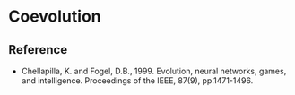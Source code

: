 # Coevolution

## Reference

* Chellapilla, K. and Fogel, D.B., 1999. Evolution, neural networks, games, and intelligence. Proceedings of the IEEE, 87(9), pp.1471-1496.
